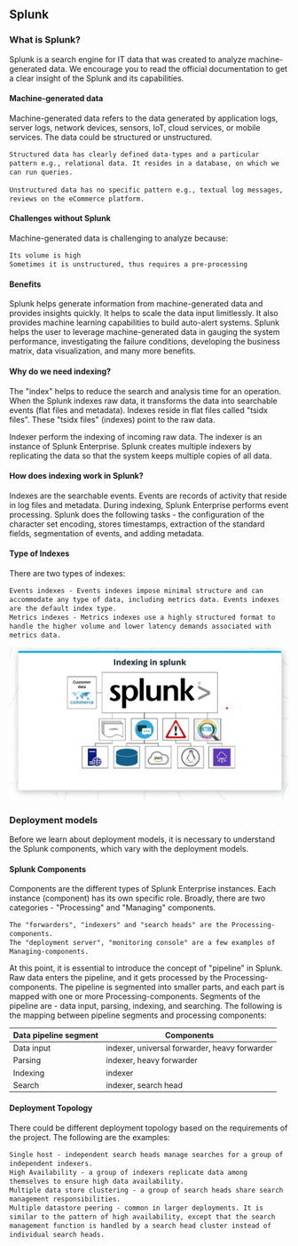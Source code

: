 ## Splunk

### What is Splunk?

Splunk is a search engine for IT data that was created to analyze machine-generated data. We encourage you to read the official documentation to get a clear insight of the Splunk and its capabilities.

#### Machine-generated data

Machine-generated data refers to the data generated by application logs, server logs, network devices, sensors, IoT, cloud services, or mobile services. The data could be structured or unstructured.

    Structured data has clearly defined data-types and a particular pattern e.g., relational data. It resides in a database, on which we can run queries.
    
    Unstructured data has no specific pattern e.g., textual log messages, reviews on the eCommerce platform.

#### Challenges without Splunk

Machine-generated data is challenging to analyze because:

    Its volume is high
    Sometimes it is unstructured, thus requires a pre-processing

#### Benefits

Splunk helps generate information from machine-generated data and provides insights quickly. It helps to scale the data input limitlessly. It also provides machine learning capabilities to build auto-alert systems. Splunk helps the user to leverage machine-generated data in gauging the system performance, investigating the failure conditions, developing the business matrix, data visualization, and many more benefits.

#### Why do we need indexing?

The "index" helps to reduce the search and analysis time for an operation. When the Splunk indexes raw data, it transforms the data into searchable events (flat files and metadata). Indexes reside in flat files called "tsidx files". These "tsidx files" (indexes) point to the raw data.

Indexer perform the indexing of incoming raw data. The indexer is an instance of Splunk Enterprise. Splunk creates multiple indexers by replicating the data so that the system keeps multiple copies of all data.

#### How does indexing work in Splunk?

Indexes are the searchable events. Events are records of activity that reside in log files and metadata. During indexing, Splunk Enterprise performs event processing. Splunk does the following tasks - the configuration of the character set encoding, stores timestamps, extraction of the standard fields, segmentation of events, and adding metadata.

#### Type of Indexes

There are two types of indexes:

    Events indexes - Events indexes impose minimal structure and can accommodate any type of data, including metrics data. Events indexes are the default index type.
    Metrics indexes - Metrics indexes use a highly structured format to handle the higher volume and lower latency demands associated with metrics data.

![Alt text](Splunk.png?raw=true "Splunk")

### Deployment models

Before we learn about deployment models, it is necessary to understand the Splunk components, which vary with the deployment models.

#### Splunk Components

Components are the different types of Splunk Enterprise instances. Each instance (component) has its own specific role. Broadly, there are two categories - "Processing" and "Managing" components.

    The "forwarders", "indexers" and "search heads" are the Processing-components.
    The "deployment server", "monitoring console" are a few examples of Managing-components.

At this point, it is essential to introduce the concept of "pipeline" in Splunk. Raw data enters the pipeline, and it gets processed by the Processing-components. The pipeline is segmented into smaller parts, and each part is mapped with one or more Processing-components. Segments of the pipeline are - data input, parsing, indexing, and searching. The following is the mapping between pipeline segments and processing components:

|Data pipeline segment| 	Components                               |
|---                  |---                                           |
|Data input           | indexer, universal forwarder, heavy forwarder|
|Parsing              |	indexer, heavy forwarder                     |
|Indexing             |	indexer                                      |
|Search               |	indexer, search head                         |

#### Deployment Topology

There could be different deployment topology based on the requirements of the project. The following are the examples:

    Single host - independent search heads manage searches for a group of independent indexers.
    High Availability - a group of indexers replicate data among themselves to ensure high data availability.
    Multiple data store clustering - a group of search heads share search management responsibilities.
    Multiple datastore peering - common in larger deployments. It is similar to the pattern of high availability, except that the search management function is handled by a search head cluster instead of individual search heads.

